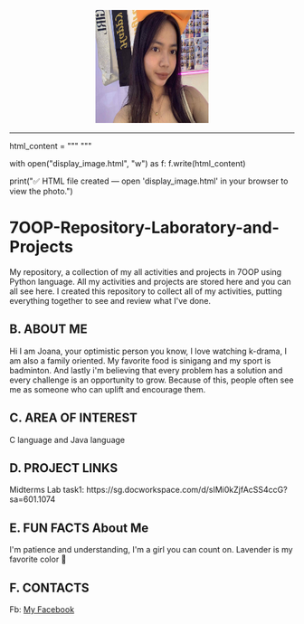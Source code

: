 <p align="center">
<div class="image-container" style="text-align:center;">
    <img src="Images/Messenger_creation_7E5C84B3-75A1-489D-89EF-6172897F9922.jpeg" width="200" height="200">
</p>

---
</div>

<!DOCTYPE html>
<html lang="en">
<head>
  <meta charset="UTF-8">
  <meta name="viewport" content="width=device-width, initial-scale=1.0">
  <title>7OOP Repository - Purple Theme</title>
  <style>
    /* 🎨 Theme Colors */
    :root {
      --bg-color: #f8f5fc;       /* light lavender background */
      --accent: #8a2be2;         /* purple accent */
      --text-color: #2d033b;     /* dark purple text */
      --card-bg: #ffffff;        /* card background */
    }

    
  </style>
</head>
<body>
html_content = """
"""

with open("display_image.html", "w") as f:
    f.write(html_content)

print("✅ HTML file created — open 'display_image.html' in your browser to view the photo.")
  
  <div class="section">
    <h1>7OOP-Repository-Laboratory-and-Projects</h1>
    <p>My repository, a collection of my all activities and projects in 7OOP using Python language. All my activities and projects are stored here and you can all see here. I created this repository to collect all of my activities, putting everything together to see and review what I've done.</p>
  </div>

  <div class="section">
    <h2>B. ABOUT ME</h2>
    <p>Hi I am Joana, your optimistic person you know, I love watching k-drama, I am also a family oriented. My favorite food is sinigang and my sport is badminton. And lastly i'm believing that every problem has a solution and every challenge is an opportunity to grow. Because of this, people often see me as someone who can uplift and encourage them.</p>
  </div>

  <div class="section">
    <h2>C. AREA OF INTEREST</h2>
    <p>C language and Java language</p>
  </div>

  <div class="section">
    <h2>D. PROJECT LINKS</h2>
    <p>Midterms Lab task1: https://sg.docworkspace.com/d/sIMi0kZjfAcSS4ccG?sa=601.1074 </p>
  </div>

  <div class="section">
    <h2>E. FUN FACTS About Me</h2>
    <p>I'm patience and understanding, I'm a girl you can count on. Lavender is my favorite color 🌸</p>
  </div>

  <div class="section">
    <h2>F. CONTACTS</h2>
    <p>Fb: <a href="https://www.facebook.com/share/15LnUMWCtB/">My Facebook</a></p>
  </div>

</body>
</html>

